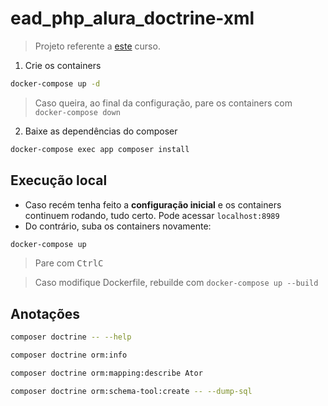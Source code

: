 # ead_php_alura_doctrine-xml

> Projeto referente a [este](https://cursos.alura.com.br/course/php-doctrine-mapeamento-banco-legado) curso.

1. Crie os containers
```sh
docker-compose up -d
```
> Caso queira, ao final da configuração, pare os containers com ``docker-compose down``

2. Baixe as dependências do composer
```sh
docker-compose exec app composer install
```
## Execução local

- Caso recém tenha feito a **configuração inicial** e os containers continuem rodando, tudo certo. Pode acessar ``localhost:8989``
- Do contrário, suba os containers novamente:
```sh
docker-compose up
```
> Pare com <kbd>Ctrl</kbd><kbd>C</kbd>

> Caso modifique Dockerfile, rebuilde com ``docker-compose up --build``

## Anotações


```sh
composer doctrine -- --help
```

```sh
composer doctrine orm:info
```

```sh
composer doctrine orm:mapping:describe Ator
```

```sh
composer doctrine orm:schema-tool:create -- --dump-sql
```


